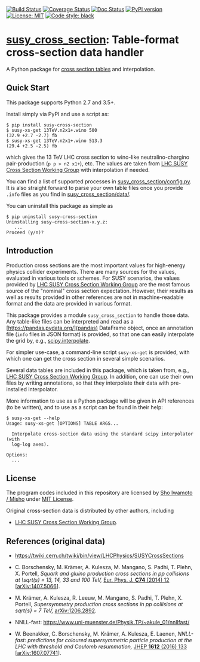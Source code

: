 [![Build Status](https://api.travis-ci.org/misho104/susy_cross_section.svg?branch=master)](https://travis-ci.org/misho104/susy_cross_section)
[![Coverage Status](https://coveralls.io/repos/github/misho104/susy_cross_section/badge.svg?branch=master)](https://coveralls.io/github/misho104/susy_cross_section?branch=master)
[![Doc Status](http://readthedocs.org/projects/susy-cross-section/badge/)](https://susy-cross-section.readthedocs.io/)
[![PyPI version](https://badge.fury.io/py/susy-cross-section.svg)](https://badge.fury.io/py/susy-cross-section)
[![License: MIT](https://img.shields.io/badge/License-MIT-ff25d1.svg)](https://github.com/misho104/susy_cross_section/blob/master/LICENSE)
[![Code style: black](https://img.shields.io/badge/code%20style-black-000000.svg)](https://github.com/ambv/black)

[susy_cross_section](https://github.com/misho104/susy_cross_section): Table-format cross-section data handler
=============================================================================================================

A Python package for [cross section tables](https://twiki.cern.ch/twiki/bin/view/LHCPhysics/SUSYCrossSections) and interpolation.

Quick Start
-----------

This package supports Python 2.7 and 3.5+.

Install simply via PyPI and use a script as:

```console
$ pip install susy-cross-section
$ susy-xs-get 13TeV.n2x1+.wino 500
(32.9 +2.7 -2.7) fb
$ susy-xs-get 13TeV.n2x1+.wino 513.3
(29.4 +2.5 -2.5) fb
```

which gives the 13 TeV LHC cross section to wino-like neutralino-chargino pair-production (`p p > n2 x1+`), etc.
The values are taken from [LHC SUSY Cross Section Working Group](https://twiki.cern.ch/twiki/bin/view/LHCPhysics/SUSYCrossSections13TeVn2x1wino#Envelope_of_CTEQ6_6_and_MSTW_AN1) with interpolation if needed.

You can find a list of supported processes in [susy_cross_section/config.py](https://github.com/misho104/susy_cross_section/blob/master/susy_cross_section/config.py).
It is also straight forward to parse your own table files once you provide `.info` files as you find in [susy_cross_section/data/](https://github.com/misho104/susy_cross_section/tree/master/susy_cross_section/data/).

You can uninstall this package as simple as

```console
$ pip uninstall susy-cross-section
Uninstalling susy-cross-section-x.y.z:
   ...
Proceed (y/n)?
```

Introduction
------------

Production cross sections are the most important values for high-energy physics collider experiments.
There are many sources for the values, evaluated in various tools or schemes.
For SUSY scenarios, the values provided by [LHC SUSY Cross Section Working Group](https://twiki.cern.ch/twiki/bin/view/LHCPhysics/SUSYCrossSections) are the most famous source of the "nominal" cross section expectation.
However, their results as well as results provided in other references are not in machine-readable format and the data are provided in various format.

This package provides a module `susy_cross_section` to handle those data.
Any table-like files can be interpreted and read as a [https://pandas.pydata.org/](pandas) DataFrame object, once an annotation file (`info` files in JSON format) is provided, so that one can easily interpolate the grid by, e.g., [scipy.interpolate](https://docs.scipy.org/doc/scipy/reference/interpolate.html).

For simpler use-case, a command-line script `susy-xs-get` is provided, with which one can get the cross section in several simple scenarios.

Several data tables are included in this package, which is taken from, e.g., [LHC SUSY Cross Section Working Group](https://twiki.cern.ch/twiki/bin/view/LHCPhysics/SUSYCrossSections).
In addition, one can use their own files by writing annotations, so that they interpolate their data with pre-installed interpolator.

More information to use as a Python package will be given in API references (to be written), and to use as a script can be found in their help:

```console
$ susy-xs-get --help
Usage: susy-xs-get [OPTIONS] TABLE ARGS...

  Interpolate cross-section data using the standard scipy interpolator (with
  log-log axes).

Options:
  ...
```

License
-------

The program codes included in this repository are licensed by [Sho Iwamoto / Misho](https://www.misho-web.com) under [MIT License](https://github.com/misho104/SUSY_cross_section/blob/master/LICENSE).

Original cross-section data is distributed by other authors, including

* [LHC SUSY Cross Section Working Group](https://twiki.cern.ch/twiki/bin/view/LHCPhysics/SUSYCrossSections).

References (original data)
--------------------------

* https://twiki.cern.ch/twiki/bin/view/LHCPhysics/SUSYCrossSections

* C. Borschensky, M. Krämer, A. Kulesza, M. Mangano, S. Padhi, T. Plehn, X. Portell,
  *Squark and gluino production cross sections in pp collisions at \sqrt(s) = 13, 14, 33 and 100 TeV,*
  [Eur. Phys. J. **C74** (2014) 12](https://doi.org/10.1140/epjc/s10052-014-3174-y)
  [[arXiv:1407.5066](http://arxiv.org/abs/1407.5066)].

* M. Krämer, A. Kulesza, R. Leeuw, M. Mangano, S. Padhi, T. Plehn, X. Portell,
  *Supersymmetry production cross sections in pp collisions at sqrt{s} = 7 TeV,*
  [arXiv:1206.2892](https://arxiv.org/abs/1206.2892).

* NNLL-fast: https://www.uni-muenster.de/Physik.TP/~akule_01/nnllfast/

* W. Beenakker, C. Borschensky, M. Krämer, A. Kulesza, E. Laenen,
  *NNLL-fast: predictions for coloured supersymmetric particle production at the LHC with threshold and Coulomb resummation,*
  [JHEP **1612** (2016) 133](https://doi.org/10.1007/JHEP12(2016)133)
  [[arXiv:1607.07741](https://arxiv.org/abs/1607.07741)].
